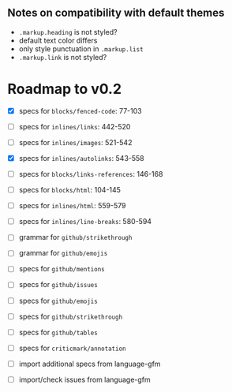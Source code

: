 ## Notes on compatibility with default themes

- `.markup.heading` is not styled?
- default text color differs
- only style punctuation in `.markup.list`
- `.markup.link` is not styled?

# Roadmap to v0.2

- [x] specs for `blocks/fenced-code`: 77-103
- [ ] specs for `inlines/links`: 442-520
- [ ] specs for `inlines/images`: 521-542
- [x] specs for `inlines/autolinks`: 543-558
- [ ] specs for `blocks/links-references`: 146-168
- [ ] specs for `blocks/html`: 104-145
- [ ] specs for `inlines/html`: 559-579
- [ ] specs for `inlines/line-breaks`: 580-594

- [ ] grammar for `github/strikethrough`
- [ ] grammar for `github/emojis`
- [ ] specs for `github/mentions`
- [ ] specs for `github/issues`
- [ ] specs for `github/emojis`
- [ ] specs for `github/strikethrough`
- [ ] specs for `github/tables`
- [ ] specs for `criticmark/annotation`

- [ ] import additional specs from language-gfm
- [ ] import/check issues from language-gfm
